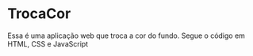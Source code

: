 # TrocaCor

Essa é uma aplicação web que troca a cor do fundo. Segue o código em HTML, CSS e JavaScript
